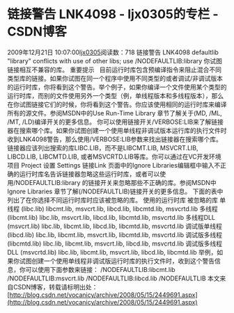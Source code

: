 # 链接警告 LNK4098  - ljx0305的专栏 - CSDN博客
2009年12月21日 10:07:00[ljx0305](https://me.csdn.net/ljx0305)阅读数：718
链接警告 LNK4098
defaultlib "library" conflicts with use of other libs; use /NODEFAULTLIB:library
你试图链接相互不兼容的库。
重要提示   目前运行时库包含预编译指令来阻止混合不同类型库的链接。如果你试图在同一个程序中使用不同类型的或者调试/非调试版本的运行时库，你将看到这个警告。举个例子，如果你编译一个文件使用某个类型的运行时库，而别的文件使用另外一个类型（例，单线程版本和多线程版本），那么在你试图链接它们的时候，你将看到这个警告。你应该使用相同的运行时库来编译所有的源文件。参阅MSDN中的Use Run-Time Library 章节了解关于(MD, /ML, /MT, /LD)编译开关的更多信息。
你可以使用链接开关/VERBOSE:LIB来了解链接器在搜索哪个库。如果你试图创建一个使用单线程非调试版本运行库的执行文件时收到LNK4098警告，那么使用/VERBOSE:LIB参数来找出链接器在搜索哪个库。链接器应该列出搜索的库LIBC.LIB，而不是LIBCMT.LIB, MSVCRT.LIB, LIBCD.LIB, LIBCMTD.LIB, 或者MSVCRTD.LIB等库。你可以通过在VC开发环境项目 Project 设置 Settings 链接Link 页面中的Ignore Libraries编辑框中输入不正确的运行时库名告诉链接器忽略这些运行时库，或者可以使用/NODEFAULTLIB:library 的链接开关来忽略那些不正确的库。参阅MSDN中 Ignore Libraries 章节了解(/NODEFAULTLIB)链接开关的更多信息。
下面的表中列出了在你选择不同运行时库时应该被忽略的库。
使用的运行时库 被忽略的库 
单线程 (libc.lib) libcmt.lib, msvcrt.lib, libcd.lib, libcmtd.lib, msvcrtd.lib 
多线程 (libcmt.lib) libc.lib, msvcrt.lib, libcd.lib, libcmtd.lib, msvcrtd.lib 
多线程DLL (msvcrt.lib) libc.lib, libcmt.lib, libcd.lib, libcmtd.lib, msvcrtd.lib 
调试版单线程 (libcd.lib) libc.lib, libcmt.lib, msvcrt.lib, libcmtd.lib, msvcrtd.lib 
调试版多线程 (libcmtd.lib) libc.lib, libcmt.lib, msvcrt.lib, libcd.lib, msvcrtd.lib 
调试版多线程DLL (msvcrtd.lib) libc.lib, libcmt.lib, msvcrt.lib, libcd.lib, libcmtd.lib 
举例，如果你试图创建一个使用单线程非调试版运行时库的执行文件时，收到这个警告信息，你可以使用下面参数来链接：
/NODEFAULTLIB:libcmt.lib /NODEFAULTLIB:msvcrt.lib /NODEFAULTLIB:libcd.lib /NODEFAULTLIB
本文来自CSDN博客，转载请标明出处：[http://blog.csdn.net/vocanicy/archive/2008/05/15/2449691.aspx](http://blog.csdn.net/vocanicy/archive/2008/05/15/2449691.aspx)
